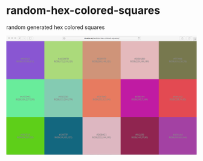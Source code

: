 # random-hex-colored-squares
random generated hex colored squares

![screenshot](https://raw.githubusercontent.com/musca/random-hex-colored-squares/gh-pages/screenshot.gif)

